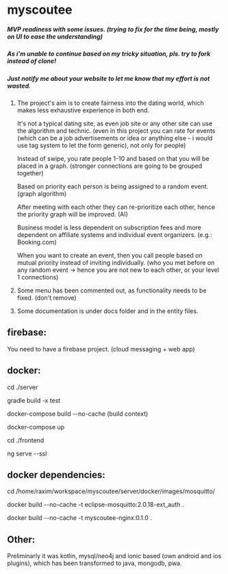 # myscoutee

##### MVP readiness with some issues. (trying to fix for the time being, mostly on UI to ease the understanding)
##### As i'm unable to continue based on my tricky situation, pls. try to fork instead of clone!
##### Just notify me about your website to let me know that my effort is not wasted.

1) The project's aim is to create fairness into the dating world, which makes less exhaustive experience in both end.
   
   It's not a typical dating site, as even job site or any other site can use the algorithm and technic.
   (even in this project you can rate for events (which can be a job advertisements or idea or anything else - i would use tag system to let the form generic), not only for people)
   
   Instead of swipe, you rate people 1-10 and based on that you will be placed in a graph.
   (stronger connections are going to be grouped together)
   
   Based on priority each person is being assigned to a random event. (graph algorithm)
   
   After meeting with each other they can re-prioritize each other, hence the priority graph will be improved. (AI)
   
   Business model is less dependent on subscription fees and more dependent on affiliate systems and individual event organizers. (e.g.: Booking.com)
   
   When you want to create an event, then you call people based on mutual priority instead of inviting individually. (who you met before on any random event -> hence you are not new to each other, or your level 1 connections)
2) Some menu has been commented out, as functionality needs to be fixed. (don't remove)
3) Some documentation is under docs folder and in the entity files.



firebase:
---------

You need to have a firebase project. (cloud messaging + web app)

docker:
-------
cd ./server

gradle build -x test

docker-compose build --no-cache (build context)

docker-compose up


cd ./frontend

ng serve --ssl

docker dependencies:
--------------------

cd /home/raxim/workspace/myscoutee/server/docker/images/mosquitto/

docker build --no-cache -t eclipse-mosquitto:2.0.18-ext_auth .

docker build --no-cache -t myscoutee-nginx:0.1.0 .

Other:
------

Preliminarly it was kotlin, mysql/neo4j and ionic based (own android and ios plugins), which has been transformed to java, mongodb, pwa.
